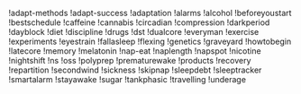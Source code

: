 !adapt-methods 
!adapt-success 
!adaptation 
!alarms 
!alcohol 
!beforeyoustart 
!bestschedule 
!caffeine 
!cannabis
!circadian 
!compression 
!darkperiod 
!dayblock 
!diet 
!discipline 
!drugs 
!dst 
!dualcore 
!everyman 
!exercise
!experiments
!eyestrain 
!fallasleep 
!flexing 
!genetics
!graveyard 
!howtobegin 
!latecore 
!memory 
!melatonin 
!nap-eat 
!naplength 
!napspot 
!nicotine 
!nightshift 
!ns 
!oss
!polyprep 
!prematurewake 
!products
!recovery 
!repartition 
!secondwind 
!sickness 
!skipnap 
!sleepdebt 
!sleeptracker
!smartalarm
!stayawake 
!sugar
!tankphasic
!travelling
!underage
